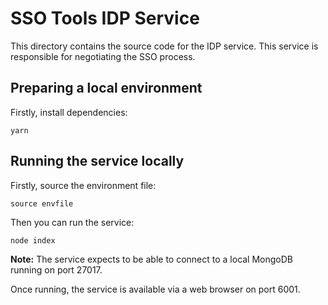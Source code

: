 # SSO Tools IDP Service

This directory contains the source code for the IDP service. This service is responsible for negotiating the SSO process.

## Preparing a local environment

Firstly, install dependencies:

```shell
yarn
```

## Running the service locally

Firstly, source the environment file:

```shell
source envfile
```

Then you can run the service:

```shell
node index
```

**Note:** The service expects to be able to connect to a local MongoDB running on port 27017.

Once running, the service is available via a web browser on port 6001.